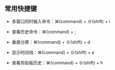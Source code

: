 ## 常用快捷键

- 多窗口同时输入命令：⌘(command) + ⇧(shift) + i 
- 查看历史命令：⌘(command) + ;

- 垂直分屏：⌘(command) + ⇧(shift) + d
- 显示时间线：⌘(command) + ⇧(shift) + e
- 查看剪贴板历史：⌘(command) + ⇧(shift) + h